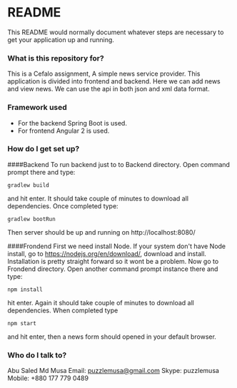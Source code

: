 # README #

This README would normally document whatever steps are necessary to get your application up and running.

### What is this repository for? ###

This is a Cefalo assignment, A simple news service provider. This application is divided into frontend and backend. Here we can add news and view news. We can use the api in both json and xml data format.

### Framework used ###

* For the backend Spring Boot is used.
* For frontend Angular 2 is used.

### How do I get set up? ###
####Backend
To run backend just to to Backend directory. Open command prompt there and type:
```
gradlew build
```
and hit enter. It should take couple of minutes to download all dependencies.
Once completed type: 
```
gradlew bootRun
```
Then server should be up and running on http://localhost:8080/

####Frondend
First we need install Node. If your system don't have Node install, go to https://nodejs.org/en/download/, download and install. Installation is pretty straight forward so it wont be a problem.
Now go to Frondend directory. Open another command prompt instance there and type:
```
npm install
```
hit enter. Again it should take couple of minutes to download all dependencies. When completed type
```
npm start
```
and hit enter, then a news form should opened in your default browser.


### Who do I talk to? ###
Abu Saled Md Musa
Email: puzzlemusa@gmail.com
Skype: puzzlemusa
Mobile: +880 177 779 0489